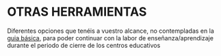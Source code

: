 # OTRAS HERRAMIENTAS

Diferentes opciones que tenéis a vuestro alcance, no contempladas en la [guia básica](https://web.catedu.es/webcatedu/index.php/366-aviso-asesoramiento-de-catedu-por-el-coronavirus), para poder continuar con la labor de enseñanza/aprendizaje durante el periodo de cierre de los centros educativos
